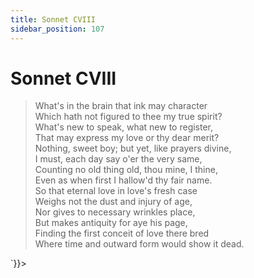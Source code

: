 ```yaml
---
title: Sonnet CVIII
sidebar_position: 107
---
```

<div dangerouslySetInnerHTML={{__html: `<div><HTML><HEAD><TITLE>Sonnet CVIII</TITLE></HEAD>
<BODY><H1>Sonnet CVIII</H1>

<BLOCKQUOTE>What's in the brain that ink may character<BR>
Which hath not figured to thee my true spirit?<BR>
What's new to speak, what new to register,<BR>
That may express my love or thy dear merit?<BR>
Nothing, sweet boy; but yet, like prayers divine,<BR>
I must, each day say o'er the very same,<BR>
Counting no old thing old, thou mine, I thine,<BR>
Even as when first I hallow'd thy fair name.<BR>
So that eternal love in love's fresh case<BR>
Weighs not the dust and injury of age,<BR>
Nor gives to necessary wrinkles place,<BR>
But makes antiquity for aye his page,<BR>
  Finding the first conceit of love there bred<BR>
  Where time and outward form would show it dead.<BR>
</BLOCKQUOTE>

</BODY></HTML>
</div>`}}></div>
